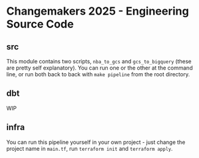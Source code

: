 # Changemakers 2025 - Engineering Source Code

## src
This module contains two scripts, `nba_to_gcs` and `gcs_to_bigquery` (these are pretty self explanatory). You can run one or the other at the command line, or run both back to back with `make pipeline` from the root directory.

## dbt
WIP

## infra
You can run this pipeline yourself in your own project - just change the project name in `main.tf`, run `terraform init` and `terraform apply`.